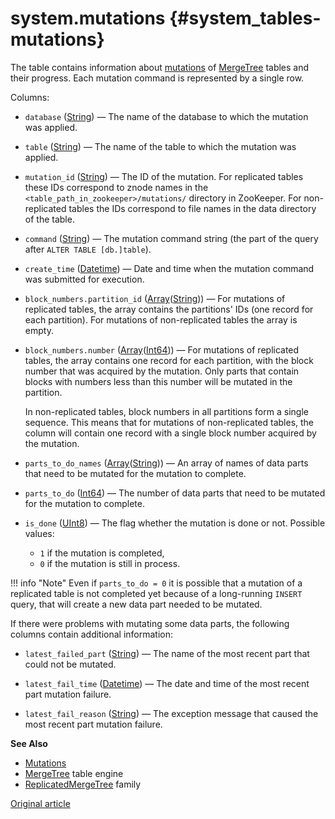 # system.mutations {#system_tables-mutations}

The table contains information about [mutations](../../sql-reference/statements/alter/index.md#mutations) of [MergeTree](../../engines/table-engines/mergetree-family/mergetree.md) tables and their progress. Each mutation command is represented by a single row.

Columns:

-   `database` ([String](../../sql-reference/data-types/string.md)) — The name of the database to which the mutation was applied.

-   `table` ([String](../../sql-reference/data-types/string.md)) — The name of the table to which the mutation was applied.

-   `mutation_id` ([String](../../sql-reference/data-types/string.md)) — The ID of the mutation. For replicated tables these IDs correspond to znode names in the `<table_path_in_zookeeper>/mutations/` directory in ZooKeeper. For non-replicated tables the IDs correspond to file names in the data directory of the table.

-   `command` ([String](../../sql-reference/data-types/string.md)) — The mutation command string (the part of the query after `ALTER TABLE [db.]table`).

-   `create_time` ([Datetime](../../sql-reference/data-types/datetime.md)) —  Date and time when the mutation command was submitted for execution.

-   `block_numbers.partition_id` ([Array](../../sql-reference/data-types/array.md)([String](../../sql-reference/data-types/string.md))) — For mutations of replicated tables, the array contains the partitions' IDs (one record for each partition). For mutations of non-replicated tables the array is empty.

-   `block_numbers.number` ([Array](../../sql-reference/data-types/array.md)([Int64](../../sql-reference/data-types/int-uint.md))) — For mutations of replicated tables, the array contains one record for each partition, with the block number that was acquired by the mutation. Only parts that contain blocks with numbers less than this number will be mutated in the partition.

    In non-replicated tables, block numbers in all partitions form a single sequence. This means that for mutations of non-replicated tables, the column will contain one record with a single block number acquired by the mutation.

-   `parts_to_do_names` ([Array](../../sql-reference/data-types/array.md)([String](../../sql-reference/data-types/string.md))) — An array of names of data parts that need to be mutated for the mutation to complete.

-   `parts_to_do` ([Int64](../../sql-reference/data-types/int-uint.md)) — The number of data parts that need to be mutated for the mutation to complete.

-   `is_done` ([UInt8](../../sql-reference/data-types/int-uint.md)) — The flag whether the mutation is done or not. Possible values:
    -   `1` if the mutation is completed,
    -   `0` if the mutation is still in process.

!!! info "Note"
    Even if `parts_to_do = 0` it is possible that a mutation of a replicated table is not completed yet because of a long-running `INSERT` query, that will create a new data part needed to be mutated.

If there were problems with mutating some data parts, the following columns contain additional information:

-   `latest_failed_part` ([String](../../sql-reference/data-types/string.md)) — The name of the most recent part that could not be mutated.

-   `latest_fail_time` ([Datetime](../../sql-reference/data-types/datetime.md)) — The date and time of the most recent part mutation failure.

-   `latest_fail_reason` ([String](../../sql-reference/data-types/string.md)) — The exception message that caused the most recent part mutation failure.

**See Also**

-   [Mutations](../../sql-reference/statements/alter/index.md#mutations)
-   [MergeTree](../../engines/table-engines/mergetree-family/mergetree.md) table engine
-   [ReplicatedMergeTree](../../engines/table-engines/mergetree-family/replication.md) family

[Original article](https://clickhouse.tech/docs/en/operations/system-tables/mutations) <!--hide-->
